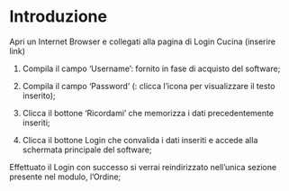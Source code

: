 # Introduzione

Apri un Internet Browser e collegati alla pagina di Login Cucina (inserire link) 

1. Compila il campo ‘Username’: fornito in fase di acquisto del software;

2. Compila il campo ‘Password’ (: clicca l’icona per visualizzare il testo inserito);

3. Clicca il bottone ‘Ricordami’ che memorizza i dati precedentemente inseriti;

4. Clicca il bottone Login che convalida i dati inseriti e accede alla schermata principale del software;

Effettuato il Login con successo si verrai reindirizzato nell’unica sezione presente nel modulo, l’Ordine;